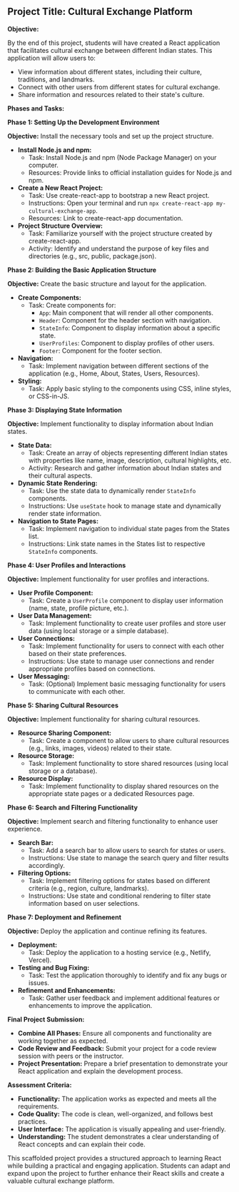 ## Project Title: Cultural Exchange Platform

**Objective:**

By the end of this project, students will have created a React application that facilitates cultural exchange between different Indian states. This application will allow users to:

* View information about different states, including their culture, traditions, and landmarks.
* Connect with other users from different states for cultural exchange.
* Share information and resources related to their state's culture.

**Phases and Tasks:**

**Phase 1: Setting Up the Development Environment**

**Objective:** Install the necessary tools and set up the project structure.

* **Install Node.js and npm:**
    * Task: Install Node.js and npm (Node Package Manager) on your computer.
    * Resources: Provide links to official installation guides for Node.js and npm.
* **Create a New React Project:**
    * Task: Use create-react-app to bootstrap a new React project.
    * Instructions: Open your terminal and run `npx create-react-app my-cultural-exchange-app`.
    * Resources: Link to create-react-app documentation.
* **Project Structure Overview:**
    * Task: Familiarize yourself with the project structure created by create-react-app.
    * Activity: Identify and understand the purpose of key files and directories (e.g., src, public, package.json).

**Phase 2: Building the Basic Application Structure**

**Objective:** Create the basic structure and layout for the application.

* **Create Components:**
    * Task: Create components for:
        * `App`: Main component that will render all other components.
        * `Header`: Component for the header section with navigation.
        * `StateInfo`: Component to display information about a specific state.
        * `UserProfiles`: Component to display profiles of other users.
        * `Footer`: Component for the footer section.
* **Navigation:**
    * Task: Implement navigation between different sections of the application (e.g., Home, About, States, Users, Resources).
* **Styling:**
    * Task: Apply basic styling to the components using CSS, inline styles, or CSS-in-JS.

**Phase 3: Displaying State Information**

**Objective:** Implement functionality to display information about Indian states.

* **State Data:**
    * Task: Create an array of objects representing different Indian states with properties like name, image, description, cultural highlights, etc.
    * Activity: Research and gather information about Indian states and their cultural aspects.
* **Dynamic State Rendering:**
    * Task: Use the state data to dynamically render `StateInfo` components.
    * Instructions: Use `useState` hook to manage state and dynamically render state information.
* **Navigation to State Pages:**
    * Task: Implement navigation to individual state pages from the States list.
    * Instructions: Link state names in the States list to respective `StateInfo` components.

**Phase 4: User Profiles and Interactions**

**Objective:** Implement functionality for user profiles and interactions.

* **User Profile Component:**
    * Task: Create a `UserProfile` component to display user information (name, state, profile picture, etc.).
* **User Data Management:**
    * Task: Implement functionality to create user profiles and store user data (using local storage or a simple database).
* **User Connections:**
    * Task: Implement functionality for users to connect with each other based on their state preferences.
    * Instructions: Use state to manage user connections and render appropriate profiles based on connections.
* **User Messaging:**
    * Task: (Optional) Implement basic messaging functionality for users to communicate with each other.

**Phase 5: Sharing Cultural Resources**

**Objective:** Implement functionality for sharing cultural resources.

* **Resource Sharing Component:**
    * Task: Create a component to allow users to share cultural resources (e.g., links, images, videos) related to their state.
* **Resource Storage:**
    * Task: Implement functionality to store shared resources (using local storage or a database).
* **Resource Display:**
    * Task: Implement functionality to display shared resources on the appropriate state pages or a dedicated Resources page.

**Phase 6: Search and Filtering Functionality**

**Objective:** Implement search and filtering functionality to enhance user experience.

* **Search Bar:**
    * Task: Add a search bar to allow users to search for states or users.
    * Instructions: Use state to manage the search query and filter results accordingly.
* **Filtering Options:**
    * Task: Implement filtering options for states based on different criteria (e.g., region, culture, landmarks).
    * Instructions: Use state and conditional rendering to filter state information based on user selections.

**Phase 7: Deployment and Refinement**

**Objective:** Deploy the application and continue refining its features.

* **Deployment:**
    * Task: Deploy the application to a hosting service (e.g., Netlify, Vercel).
* **Testing and Bug Fixing:**
    * Task: Test the application thoroughly to identify and fix any bugs or issues.
* **Refinement and Enhancements:**
    * Task: Gather user feedback and implement additional features or enhancements to improve the application.

**Final Project Submission:**

* **Combine All Phases:** Ensure all components and functionality are working together as expected.
* **Code Review and Feedback:** Submit your project for a code review session with peers or the instructor.
* **Project Presentation:** Prepare a brief presentation to demonstrate your React application and explain the development process.

**Assessment Criteria:**

* **Functionality:** The application works as expected and meets all the requirements.
* **Code Quality:** The code is clean, well-organized, and follows best practices.
* **User Interface:** The application is visually appealing and user-friendly.
* **Understanding:** The student demonstrates a clear understanding of React concepts and can explain their code.

This scaffolded project provides a structured approach to learning React while building a practical and engaging application. Students can adapt and expand upon the project to further enhance their React skills and create a valuable cultural exchange platform.
